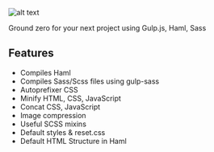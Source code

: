 ![alt text](https://github.com/MateuszM/matt-kitt/raw/master/home.jpg "Home")

Ground zero for your next project using Gulp.js, Haml, Sass

## Features
- Compiles Haml
- Compiles Sass/Scss files using gulp-sass
- Autoprefixer CSS
- Minify HTML, CSS, JavaScript
- Concat CSS, JavaScript
- Image compression
- Useful SCSS mixins
- Default styles & reset.css
- Default HTML Structure in Haml
